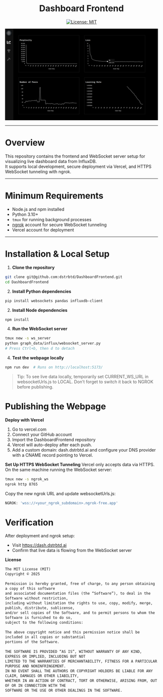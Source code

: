 <div align="center">

# **Dashboard Frontend** <!-- omit in toc -->
[![License: MIT](https://img.shields.io/badge/License-MIT-yellow.svg)](https://opensource.org/licenses/MIT) 

</div>

<div align="center">
  <img src="public/dasboard%20screenshot.png" alt="Dashboard Screenshot" width="800"/>
</div>


---

# Overview
This repository contains the frontend and WebSocket server setup for visualizing live dashboard data from InfluxDB.  
It supports local development, secure deployment via Vercel, and HTTPS WebSocket tunneling with ngrok.

---

# Minimum Requirements
- Node.js and npm installed
- Python 3.10+
- `tmux` for running background processes
- [ngrok](https://ngrok.com/) account for secure WebSocket tunneling
- Vercel account for deployment

---

# Installation & Local Setup

1. **Clone the repository**
```bash
git clone git@github.com:dstrbtd/DashboardFrontend.git
cd DashboardFrontend
```

2. **Install Python dependencies**
```bash
pip install websockets pandas influxdb-client
```

2. **Install Node dependencies**
```bash
npm install
```


4. **Run the WebSocket server**
```bash
tmux new -s ws_server
python graph_data/influx/websocket_server.py
# Press Ctrl+b, then d to detach
```

4. **Test the webpage locally**
```bash
npm run dev  # Runs on http://localhost:5173/
```

> Tip:
> To see live data locally, temporarily set CURRENT_WS_URL in
> websocketUrls.js to LOCAL. Don’t forget to switch it back to NGROK before publishing.

# Publishing the Webpage
**Deploy with Vercel**
1. Go to vercel.com
2. Connect your GitHub account
3. Import the DashboardFrontend repository
4. Vercel will auto-deploy after each push.
5. Add a custom domain: dash.dstrbtd.ai and configure your DNS provider with a CNAME record pointing to Vercel.


**Set Up HTTPS WebSocket Tunneling**
Vercel only accepts data via HTTPS.
On the same machine running the WebSocket server:

```bash
tmux new -s ngrok_ws
ngrok http 8765
```

Copy the new ngrok URL and update websocketUrls.js:

```javascript
NGROK: 'wss://<your_ngrok_subdomain>.ngrok-free.app'
```


# Verification
After deployment and ngrok setup:
- Visit https://dash.dstrbtd.ai
- Confirm that live data is flowing from the WebSocket server

**License**
```text
The MIT License (MIT)
Copyright © 2025

Permission is hereby granted, free of charge, to any person obtaining a copy of this software
and associated documentation files (the “Software”), to deal in the Software without restriction,
including without limitation the rights to use, copy, modify, merge, publish, distribute, sublicense,
and/or sell copies of the Software, and to permit persons to whom the Software is furnished to do so,
subject to the following conditions:

The above copyright notice and this permission notice shall be included in all copies or substantial
portions of the Software.

THE SOFTWARE IS PROVIDED “AS IS”, WITHOUT WARRANTY OF ANY KIND, EXPRESS OR IMPLIED, INCLUDING BUT NOT
LIMITED TO THE WARRANTIES OF MERCHANTABILITY, FITNESS FOR A PARTICULAR PURPOSE AND NONINFRINGEMENT.
IN NO EVENT SHALL THE AUTHORS OR COPYRIGHT HOLDERS BE LIABLE FOR ANY CLAIM, DAMAGES OR OTHER LIABILITY,
WHETHER IN AN ACTION OF CONTRACT, TORT OR OTHERWISE, ARISING FROM, OUT OF OR IN CONNECTION WITH THE
SOFTWARE OR THE USE OR OTHER DEALINGS IN THE SOFTWARE.
```